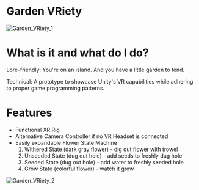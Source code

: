 # Garden VRiety
![Garden_VRiety_1](https://user-images.githubusercontent.com/49312400/195637709-b880538f-6179-4195-a3fd-f2e537ed4599.jpg)


# What is it and what do I do?
Lore-friendly: You're on an island. And you have a little garden to tend.

Technical: A prototype to showcase Unity's VR capabilities while adhering to proper game programming patterns.

# Features
<ul>
  <li>Functional XR Rig</li>
  <li>Alternative Camera Controller if no VR Headset is connected</li>
  <li>Easily expandable Flower State Machine
    <ol>
      <li>Withered State (dark gray flower) - dig out flower with trowel</li>
      <li>Unseeded State (dug out hole) - add seeds to freshly dug hole</li>
      <li>Seeded State (dug out hole) - add water to freshly seeded hole</li>
      <li>Grow State (colorful flower) - watch it grow</li>
    </ol>
  </li>
</ul>

![Garden_VRiety_2](https://user-images.githubusercontent.com/49312400/195639396-625bede7-2b91-441f-aae3-7fe91d509834.jpg)
